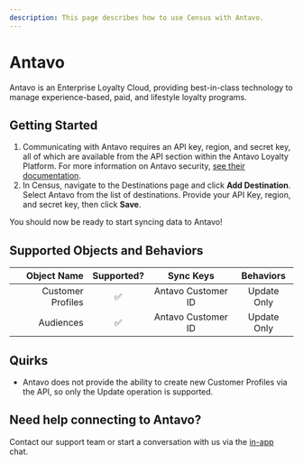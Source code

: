 ```yaml
---
description: This page describes how to use Census with Antavo.
---
```


# Antavo

Antavo is an Enterprise Loyalty Cloud, providing best-in-class technology to manage experience-based, paid, and lifestyle loyalty programs.

## Getting Started

1. Communicating with Antavo requires an API key, region, and secret key, all of which are available from the API section within the Antavo Loyalty Platform. For more information on Antavo security, [see their documentation](https://apidocs.antavo.com/api/security.html).
2. In Census, navigate to the Destinations page and click **Add Destination**. Select Antavo from the list of destinations. Provide your API Key, region, and secret key, then click **Save**.

You should now be ready to start syncing data to Antavo!

## Supported Objects and Behaviors

|   **Object Name** | **Supported?** |    **Sync Keys**   | **Behaviors** |
| ----------------: | :------------: | :----------------: | :-----------: |
| Customer Profiles |        ✅       | Antavo Customer ID |  Update Only  |
|         Audiences |        ✅       | Antavo Customer ID |  Update Only  |

## Quirks

* Antavo does not provide the ability to create new Customer Profiles via the API, so only the Update operation is supported.

## Need help connecting to Antavo?

Contact our support team or start a conversation with us via the [in-app](https://app.getcensus.com) chat.
